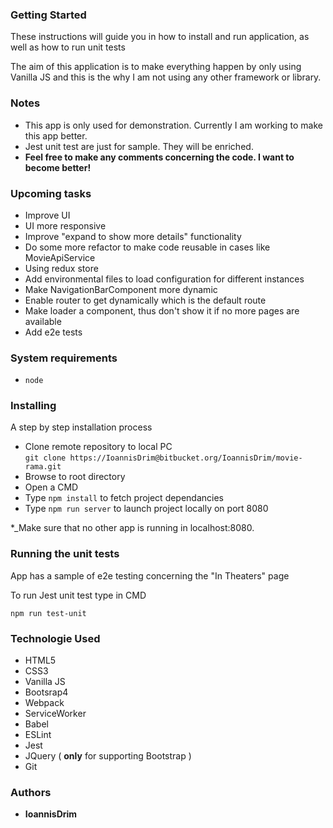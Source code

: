 ### Getting Started

These instructions will guide you in how to install and run application, as well as how to run unit tests

The aim of this application is to make everything happen by only using Vanilla JS and this is the why I am not using any other framework or library.

### Notes

* This app is only used for demonstration. Currently I am working to make this app better.
* Jest unit test are just for sample. They will be enriched.
* **Feel free to make any comments concerning the code. I want to become better!**

### Upcoming tasks
* Improve UI
* UI more responsive
* Improve "expand to show more details" functionality
* Do some more refactor to make code reusable in cases like MovieApiService
* Using redux store
* Add environmental files to load configuration for different instances
* Make NavigationBarComponent more dynamic
* Enable router to get dynamically which is the default route
* Make loader a component, thus don't show it if no more pages are available
* Add e2e tests

### System requirements

* ```node``` 

### Installing

A step by step installation process

* Clone remote repository to local PC   
  ```git clone https://IoannisDrim@bitbucket.org/IoannisDrim/movie-rama.git```
* Browse to root directory
* Open a CMD
* Type ```npm install``` to fetch project dependancies
* Type ```npm run server``` to launch project locally on port 8080

*_Make sure that no other app is running in localhost:8080.   
   
### Running the unit tests

App has a sample of e2e testing concerning the "In Theaters" page

To run Jest unit test type in CMD

```npm run test-unit``` 

### Technologie Used

* HTML5
* CSS3
* Vanilla JS
* Bootsrap4
* Webpack
* ServiceWorker
* Babel
* ESLint
* Jest
* JQuery ( **only** for supporting Bootstrap )
* Git

### Authors

* **IoannisDrim**

